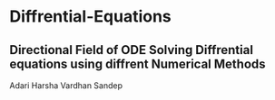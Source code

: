 # Diffrential-Equations
Directional Field of ODE
Solving Diffrential equations using diffrent Numerical Methods
----------------------------------------------------------------------------------------
Adari Harsha Vardhan Sandep
